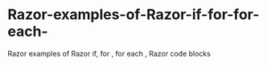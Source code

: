 # Razor-examples-of-Razor-if-for-for-each-
Razor examples of Razor if, for , for each , Razor code blocks
